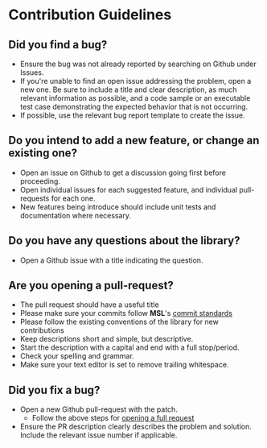 # Contribution Guidelines

## <a name="bug_report"></a>Did you find a bug?

* Ensure the bug was not already reported by searching on Github under
  Issues.
* If you're unable to find an open issue addressing the problem, open a new
  one. Be sure to include a title and clear description, as much relevant
  information as possible, and a code sample or an executable test case
  demonstrating the expected behavior that is not occurring.
* If possible, use the relevant bug report template to create the issue.

## <a name="feature_request"></a>Do you intend to add a new feature, or change an existing one?

* Open an issue on Github to get a discussion going first before
  proceeding.
* Open individual issues for each suggested feature, and individual
  pull-requests for each one.
* New features being introduce should include unit tests and
  documentation where necessary.

## <a name="questions"></a>Do you have any questions about the library?

* Open a Github issue with a title indicating the question.

## <a name="pull_request"></a>Are you opening a pull-request?

* The pull request should have a useful title
* Please make sure your commits follow **MSL**'s
  [commit standards](../doc/commit-standards.md)
* Please follow the existing conventions of the library for new contributions
* Keep descriptions short and simple, but descriptive.
* Start the description with a capital and end with a full stop/period.
* Check your spelling and grammar.
* Make sure your text editor is set to remove trailing whitespace.

## <a name="bug_fix"></a>Did you fix a bug?

* Open a new Github pull-request with the patch.
  * Follow the above steps for [opening a full request](#pull_request)
* Ensure the PR description clearly describes the problem and solution.
  Include the relevant issue number if applicable.